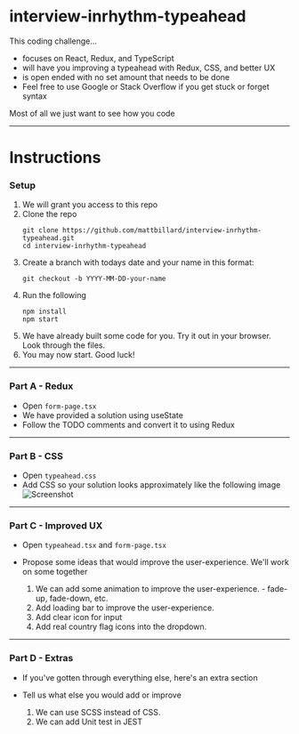 # interview-inrhythm-typeahead
This coding challenge...
- focuses on React, Redux, and TypeScript
- will have you improving a typeahead with Redux, CSS, and better UX
- is open ended with no set amount that needs to be done
- Feel free to use Google or Stack Overflow if you get stuck or forget syntax

Most of all we just want to see how you code

---

# Instructions

### Setup
1. We will grant you access to this repo
2. Clone the repo
   ```
   git clone https://github.com/mattbillard/interview-inrhythm-typeahead.git
   cd interview-inrhythm-typeahead
   ```
3. Create a branch with todays date and your name in this format:  
   ```
   git checkout -b YYYY-MM-DD-your-name
   ```
4. Run the following
   ```
   npm install
   npm start
   ```
5. We have already built some code for you. Try it out in your browser. Look through the files.
6. You may now start. Good luck!

---

### Part A - Redux
- Open `form-page.tsx`
- We have provided a solution using useState
- Follow the TODO comments and convert it to using Redux

---

### Part B - CSS
- Open `typeahead.css`
- Add CSS so your solution looks approximately like the following image
   ![Screenshot](./public/images/screenshot.png)

---

### Part C - Improved UX
- Open `typeahead.tsx` and `form-page.tsx`
- Propose some ideas that would improve the user-experience. We'll work on some together

   1. We can add some animation to improve the user-experience. - fade-up, fade-down, etc.
   2. Add loading bar to improve the user-experience.
   3. Add clear icon for input
   4. Add real country flag icons into the dropdown.

---

### Part D - Extras
- If you've gotten through everything else, here's an extra section
- Tell us what else you would add or improve 

   1. We can use SCSS instead of CSS.
   2. We can add Unit test in JEST
